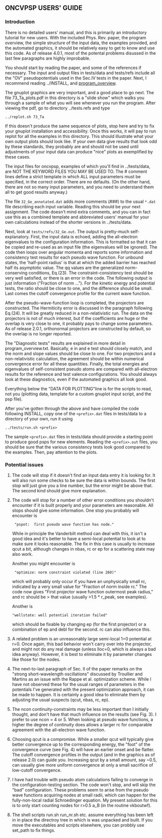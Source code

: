 ﻿## ONCVPSP USERS' GUIDE

### Introduction

There is no detailed users' manual, and this is primarily an introductory
tutorial for new users.  With the included Phys. Rev. paper, the
program overview, the simple structure of the input data, the examples
provided, and the automated graphics, it should be relatively easy to get
to know and use this code.  As of release 4.0.1, most of the potental
problems disussed in the last few paragraphs are highly improbable.

You should start by reading the paper, and some of the references if
necessary.  The input and output files in tests/data and tests/refs include
all the "OV" pseudopotentials used in the Sec.IV tests in the paper. Next,
I recommend reading ../INSTALL, and [program_overview](program_overview.md).

The gnuplot graphics are very important, and a good place to go next.
The file 73_Ta_plots.pdf in this directory is a "slide show" which walks you
through a sample of what you will see whenever you run the program.  After
viewing the pdf, go to directory ../tests.refs and type

    ../replot.sh 73_Ta

If this doesn't produce the same sequence of plots, stop here and try to fix
your gnuplot installation and accessibility.  Once this works,  it will pay to
run replot for all the examples in this directory.  This should illustrate what
your own output plots should look like.  If your own data give results that
look odd by these standards, they probably are and should not be used until
adjustments of your input data can produce "nice" plots as exemplified by
these cases.

The input files for oncvpsp, examples of which you'll find in
../tests/data, are NOT THE KEYWORD FILES YOU MAY BE USED TO.  The # comment
lines define a strict template in which ALL input parameters must be specified,
in the correct order.  There are no defaults.  (On the other hand,  there are
not so many input parameters, and you need to understand them all to get good results anyway.)

The file `32_Ge_annotated.dat` adds more comments (###) to the usual
`*.dat` file describing each input variable.  Reading this should be your next
assignment.  The code doesn't mind extra comments, and you can in fact
use this as a combined template and abbreviated users' manual for your
own calculations instead of the shorter versions in ../tests/data.

Next, look at `tests/refs/32_Ge.out`.  The output is pretty-much
self-explanatory.  First, the input data is echoed, adding the all-electron
eigenvalues to the configuration information.  This is formatted so that it
can be copied and re-used as an input file (the eigenvalues will be ignored).
The code then loops over angular momenta and reports some information and
consistency test results for each pseudo wave function. For unbound states,
the 'half-point radius' is that at which the added barrier has reached half
its asymptotic value.  The qq values are the generalized norm-conserving
conditions, Eq.(23).  The constraint-consistency test should be very well
satisfied, or there is an error in the code. The following output is just
information ("Fraction of norm ...").  For the kinetic energy and potential
tests, the ratio should be close to one, and the difference should be small.
Last comes the cutoff convergence profile for the current wave function.

After the pseudo-wave-function loop is completed, the projectors are
constructed.  The Hermiticity error is discussed in the paragraph following
Eq.(24).  It will be greatly reduced in a non-relativistic run. The data on
the projectors is not of much interest, but if the coefficients are huge or
the overlap is very close to one, it probably pays to change some parameters.
As of release 2.0.1, orthonormal projectors are constructed by default,
so the overlap is no longer reported.

The "Diagnostic tests" results are explained in more detail in
program_overview.txt.  Basically, e in and e test should closely match, and
the norm and slope values should be close to one.  For two projectors and a
non-relativistic calculation, the agreement should be within numerical
convergence error for all these quantities.  Finally,  the total energies
and eigenvalues of self-consistent pseudo atoms are compared with all-electron
results for the reference and test valence configurations.  You should
always look at these diagnostics, even if the automated graphics all look
good.

Everything below the "DATA FOR PLOTTING"line is for the scripts to read,
not you (plotting data, template for a custom gnuplot input script, and
the psp file).

After you've gotten through the above and have compiled the code
following INSTALL, copy one of the `<prefix>.dat` files in tests/data to a
directory of your own, run it using

    ../tests/run.sh <prefix>

The sample `<prefix>.dat` files in tests/data should provide a starting
point to produce good psps for new elements. Reading the `<prefix>.out` files,
you should be sure that the various consistency tests look good compared to
the examples. Then, pay attention to the plots.

### Potential issues

1) The code will stop if it doesn't find an input data entry it is looking for.
   It will also run some checks to be sure the data is within bounds. The first
   stop will just give you a line number, but the error might be above that.
   The second kind should give more explanation.

2) The code will stop for a number of other error conditions you shouldn't
   encounter if it is built properly and your parameters are reasonable.
   All stops should give some information.  One stop you probably will
   encounter is

        "pspot:  first pseudo wave function has node."

   While in principle the Vanderbilt method can deal with this, it isn't a
   good idea and it's better to have a semi-local potential to look at to make
   sure it looks reasonable.  The fix in this case is usually to increase qcut
   a bit, although changes in nbas, rc or ep for a scattering state may also
   work.

   Another you might encounter is

        "optimize: norm constraint violated (line 260)"

   which will probably only occur if you have an unphysically small rc,
   indicated by a very small value for "Fraction of norm inside rc."  The
   code now gives "First projector wave function outermost peak radius,"
   and rc should be > that value (usually >1.5 * r_peak, see examples).

   Another is

       "wellstate: well potential iteration failed"

   which should be fixable by changing ep (for the first projector) or
   a combination of ep and debl for the second.  rc can also influence
   this.

3) A related problem is an unreasonably large semi-local 1=0 potential at r=0.
   Once again, this bad behavior won't carry over into the projector, and
   might not do any real damage (unless lloc=0,  which is always a bad idea
   anyway).  However, it is best to eliminate it by parameter changes like
   those for the nodes.

4) The next-to-last paragraph of Sec. II of the paper remarks on the
   "strong short-wavelength oscillations" discussed by Troullier and
   Martins as an issue with the Rappe et al. optimization scheme.  While
   I have not observed these for the usual ranges of parameters in the
   potentials I've generated with the present optimization approach,
   it can be made to happen.  It is certainly a good idea to eliminate them
   by adjusting the usual suspects (qcut, nbas, rc, ep).

5) The ncon continuity-constraints may be less important than I initially
   thought, and don't have that much influence on the results (see
   Fig. 3).  I prefer to use ncon = 4 or 5.  When looking at pseudo
   wave functions, a higher the degree of continuity does allows a larger
   rc for comparable agreement with the all-electron wave function.

6) Choosing qcut is a compromise.  While a smaller qcut will typically give
   better convergence up to the corresponding energy, the "foot" of the
   convergence curve  (see Fig. 4) will have an earlier onset and be flatter.
   The cutoff convergence profiles in the output (and in the graphics
   as of release 2.0) can guide you.  Increasing qcut by a small amount,
   say ~0.5, can usually give more uniform convergence at only a small
   sacrifice of low-cutoff convergence.

7) I have had trouble with pseudo atom calculations failing to converge in
   the configuration-testing section.  The code won't stop, and will skip
   the "bad" configuration.  These problems seem to arise from the pseudo
   wave functions acquiring nodes at small radii, which can happen for the
   fully-non-local radial Schroedinger equation.  My present solution for
   this is to only start counting nodes for r>0.5 a_B (in the routine vkboutwf).

8) The shell scripts run.sh run_nr.sh etc. assume everything has been left
   in in place the directroy tree in which is was unpacked and built.
   If you move the executables and scripts elsewhere, you can probbly
   use set_path to fix things.

